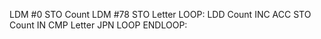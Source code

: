 LDM #0 
STO Count 
LDM #78 
STO Letter 
LOOP: LDD Count 
INC ACC 
STO Count 
IN 
CMP Letter 
JPN LOOP 
ENDLOOP: